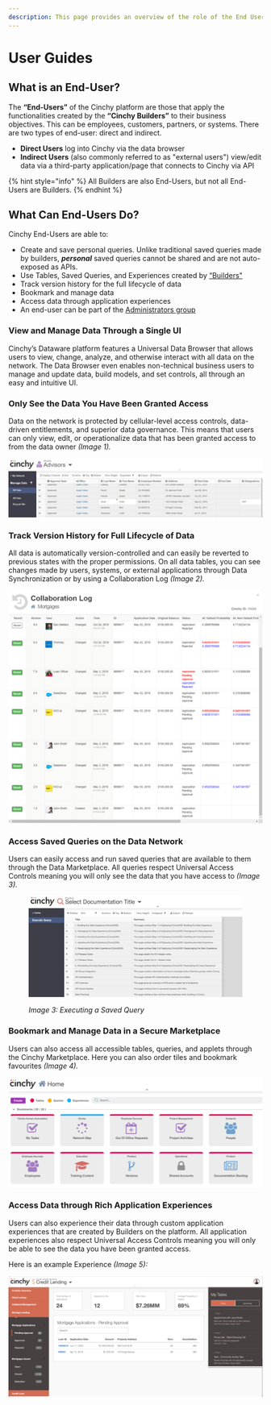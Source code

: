 ```yaml
---
description: This page provides an overview of the role of the End User in Cinchy.
---
```


# User Guides

## What is an End-User?

The **“End-Users”** of the Cinchy platform are those that apply the functionalities created by the **“Cinchy Builders”** to their business objectives. This can be employees, customers, partners, or systems. There are two types of end-user: direct and indirect.

* **Direct Users** log into Cinchy via the data browser
* **Indirect Users** (also commonly referred to as "external users") view/edit data via a third-party application/page that connects to Cinchy via API

{% hint style="info" %}
All Builders are also End-Users, but not all End-Users are Builders.
{% endhint %}

## What Can End-Users Do?

Cinchy End-Users are able to:

* Create and save personal queries. Unlike traditional saved queries made by builders, _**personal**_ saved queries cannot be shared and are not auto-exposed as APIs.
* Use Tables, Saved Queries, and Experiences created by [“Builders"](../builder-guides/#what-is-a-builder)
* Track version history for the full lifecycle of data
* Bookmark and manage data
* Access data through application experiences
* An end-user can be part of the [Administrators group](../administrator-guide.md)

### **View and Manage Data Through a Single UI**

Cinchy’s Dataware platform features a Universal Data Browser that allows users to view, change, analyze, and otherwise interact with all data on the network. The Data Browser even enables non-technical business users to manage and update data, build models, and set controls, all through an easy and intuitive UI.

### **Only See the Data You Have Been Granted Access**

Data on the network is protected by cellular-level access controls, data-driven entitlements, and superior data governance. This means that users can only view, edit, or operationalize data that has been granted access to from the data owner _(Image 1)._

![Image 1: Cellular level access](<../../.gitbook/assets/image (614).png>)

### **Track Version History for Full Lifecycle of Data**

All data is automatically version-controlled and can easily be reverted to previous states with the proper permissions. On all data tables, you can see changes made by users, systems, or external applications through Data Synchronization or by using a Collaboration Log _(Image 2)._

![Image 2: Collaboration Log](<../../.gitbook/assets/image (645).png>)

### **Access Saved Queries on the Data Network**

Users can easily access and run saved queries that are available to them through the Data Marketplace. All queries respect Universal Access Controls meaning you will only see the data that you have access to _(Image 3)._

<figure><img src="../../.gitbook/assets/image (289).png" alt=""><figcaption><p><em>Image 3: Executing a Saved Query</em></p></figcaption></figure>

### **Bookmark and Manage Data in a Secure Marketplace**

Users can also access all accessible tables, queries, and applets through the Cinchy Marketplace. Here you can also order tiles and bookmark favourites _(Image 4)._

![Image 4: Accessing everything via a secure marketplace](<../../.gitbook/assets/image (277).png>)

### **Access Data through Rich Application Experiences**

Users can also experience their data through custom application experiences that are created by Builders on the platform. All application experiences also respect Universal Access Controls meaning you will only be able to see the data you have been granted access.

Here is an example Experience _(Image 5):_

![Imagee 5: An example experience](<../../.gitbook/assets/image (44).png>)
